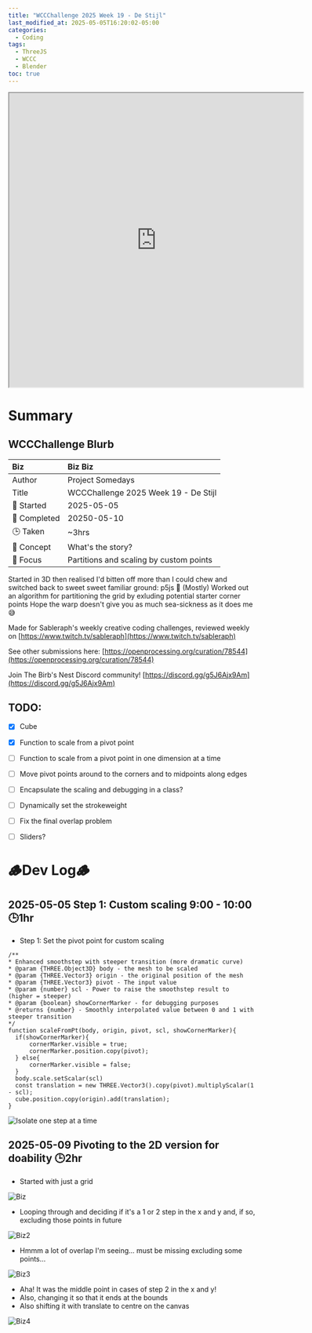 ```yaml
---
title: "WCCChallenge 2025 Week 19 - De Stijl"
last_modified_at: 2025-05-05T16:20:02-05:00
categories:
  - Coding
tags:
  - ThreeJS
  - WCCC
  - Blender
toc: true
---
```


<!-- # Final Live Code -->
<iframe src="https://openprocessing.org/sketch/2643165/embed/?plusEmbedHash=04524ee8&userID=410675&plusEmbedTitle=true&show=sketch" width="600" height="600"></iframe>

<!-- # Final Result - Video -->
<!-- [![Watch the video](https://img.youtube.com/vi/4eS8dGd9_TI/maxresdefault.jpg)](https://youtu.be/4eS8dGd9_TI) -->

# Summary
## WCCChallenge Blurb

| Biz             | Biz Biz                               |
|:--------           | :---------                                |
| Author          | Project Somedays                      |
| Title           | WCCChallenge 2025 Week 19 - De Stijl |
| 📅 Started      | 2025-05-05        |
| 📅 Completed    | 20250-05-10        |
| 🕒 Taken        | ~3hrs                                  |
| 🤯 Concept      | What's the story?        |
| 🔎 Focus        | Partitions and scaling by custom points    |

Started in 3D then realised I'd bitten off more than I could chew and switched back to sweet sweet familiar ground: p5js 🥰
(Mostly) Worked out an algorithm for partitioning the grid by exluding potential starter corner points
Hope the warp doesn't give you as much sea-sickness as it does me 😅

Made for Sableraph's weekly creative coding challenges, reviewed weekly on [https://www.twitch.tv/sableraph](https://www.twitch.tv/sableraph)

See other submissions here: [https://openprocessing.org/curation/78544](https://openprocessing.org/curation/78544)

Join The Birb's Nest Discord community! [https://discord.gg/g5J6Ajx9Am](https://discord.gg/g5J6Ajx9Am)


## TODO:
- [x] Cube
- [x] Function to scale from a pivot point
- [ ] Function to scale from a pivot point in one dimension at a time
- [ ] Move pivot points around to the corners and to midpoints along edges
- [ ] Encapsulate the scaling and debugging in a class?
- [ ] Dynamically set the strokeweight
- [ ] Fix the final overlap problem
- [ ] Sliders?


# 🪵Dev Log🪵

## 2025-05-05 Step 1: Custom scaling 9:00 - 10:00 🕒1hr
  - Step 1: Set the pivot point for custom scaling

  ```
  /**
 * Enhanced smoothstep with steeper transition (more dramatic curve)
 * @param {THREE.Object3D} body - the mesh to be scaled
 * @param {THREE.Vector3} origin - the original position of the mesh  
 * @param {THREE.Vector3} pivot - The input value
 * @param {number} scl - Power to raise the smoothstep result to (higher = steeper)
 * @param {boolean} showCornerMarker - for debugging purposes
 * @returns {number} - Smoothly interpolated value between 0 and 1 with steeper transition
 */
function scaleFromPt(body, origin, pivot, scl, showCornerMarker){
    if(showCornerMarker){
        cornerMarker.visible = true;
        cornerMarker.position.copy(pivot);
    } else{
        cornerMarker.visible = false;
    }
    body.scale.setScalar(scl)
    const translation = new THREE.Vector3().copy(pivot).multiplyScalar(1 - scl);
    cube.position.copy(origin).add(translation);
}
```

  ![Isolate one step at a time](/assets/images/2025-05-05_WCCChallenge2025Wk19_Step1.png "Using Gemini to TEACH me, rather than blindly following it")

## 2025-05-09 Pivoting to the 2D version for doability 🕒2hr
- Started with just a grid

![Biz](/assets/images/2025-05-10_DuStijl_Start.png)

- Looping through and deciding if it's a 1 or 2 step in the x and y and, if so, excluding those points in future

![Biz2](/assets/images/2025-05-10_deStijl_Hmmm.png)

- Hmmm a lot of overlap I'm seeing... must be missing excluding some points...

![Biz3](/assets/images/2025-05-10_deStijl_Fixed.png)

- Aha! It was the middle point in cases of step 2 in the x and y! 
- Also, changing it so that it ends at the bounds
- Also shifting it with translate to centre on the canvas

![Biz4](/assets/images/2025-05-10_deStijl_BoundProblems.png)
